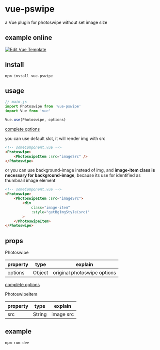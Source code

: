 # vue-pswipe
a Vue plugin for photoswipe without set image size

## example online
[![Edit Vue Template](https://codesandbox.io/static/img/play-codesandbox.svg)](https://codesandbox.io/s/4rlvqk2o8w)

## install
```
npm install vue-pswipe
```

## usage

```js
// main.js
import Photoswipe from 'vue-pswipe'
import Vue from 'vue'

Vue.use(Photoswipe, options)
```
[complete options](http://photoswipe.com/documentation/options.html)

you can use default slot, it will render img with src
```html
<!-- someComponent.vue -->
<Photoswipe>
    <PhotoswipeItem :src="imageSrc" />
</Photoswipe>
```

or you can use background-image instead of img, and **image-item class is necessary for background-image**, because its use for identified as thumbnail image element 
```html
<!-- someComponent.vue -->
<Photoswipe>
    <PhotoswipeItem :src="imageSrc">
        <div 
            class="image-item"
            :style="getBgImgStyle(src)"
        >
    </PhotoswipeItem>
</Photoswipe>
```

## props
Photoswipe 

| property | type | explain |
| --- | --- | --- |
| options | Object | original photoswipe options |

[complete options](http://photoswipe.com/documentation/options.html)

PhotoswipeItem

| property | type | explain |
| --- | --- | --- |
| src | String | image src |

## example
```
npm run dev
```